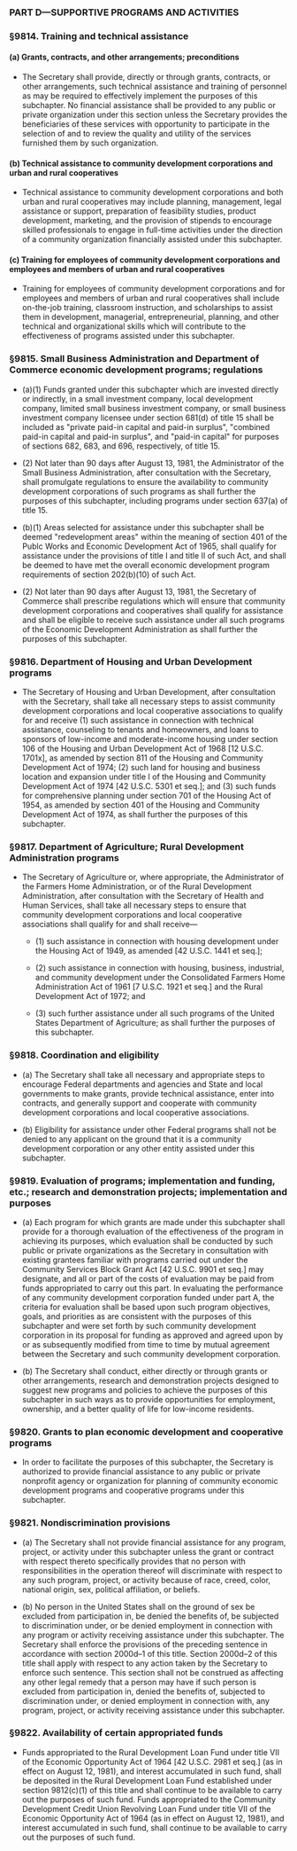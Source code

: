 ### PART D—SUPPORTIVE PROGRAMS AND ACTIVITIES

### §9814. Training and technical assistance
#### (a) Grants, contracts, and other arrangements; preconditions
* The Secretary shall provide, directly or through grants, contracts, or other arrangements, such technical assistance and training of personnel as may be required to effectively implement the purposes of this subchapter. No financial assistance shall be provided to any public or private organization under this section unless the Secretary provides the beneficiaries of these services with opportunity to participate in the selection of and to review the quality and utility of the services furnished them by such organization.

#### (b) Technical assistance to community development corporations and urban and rural cooperatives
* Technical assistance to community development corporations and both urban and rural cooperatives may include planning, management, legal assistance or support, preparation of feasibility studies, product development, marketing, and the provision of stipends to encourage skilled professionals to engage in full-time activities under the direction of a community organization financially assisted under this subchapter.

#### (c) Training for employees of community development corporations and employees and members of urban and rural cooperatives
* Training for employees of community development corporations and for employees and members of urban and rural cooperatives shall include on-the-job training, classroom instruction, and scholarships to assist them in development, managerial, entrepreneurial, planning, and other technical and organizational skills which will contribute to the effectiveness of programs assisted under this subchapter.

### §9815. Small Business Administration and Department of Commerce economic development programs; regulations
* (a)(1) Funds granted under this subchapter which are invested directly or indirectly, in a small investment company, local development company, limited small business investment company, or small business investment company licensee under section 681(d) of title 15 shall be included as "private paid-in capital and paid-in surplus", "combined paid-in capital and paid-in surplus", and "paid-in capital" for purposes of sections 682, 683, and 696, respectively, of title 15.

* (2) Not later than 90 days after August 13, 1981, the Administrator of the Small Business Administration, after consultation with the Secretary, shall promulgate regulations to ensure the availability to community development corporations of such programs as shall further the purposes of this subchapter, including programs under section 637(a) of title 15.

* (b)(1) Areas selected for assistance under this subchapter shall be deemed "redevelopment areas" within the meaning of section 401 of the Publc Works and Economic Development Act of 1965, shall qualify for assistance under the provisions of title I and title II of such Act, and shall be deemed to have met the overall economic development program requirements of section 202(b)(10) of such Act.

* (2) Not later than 90 days after August 13, 1981, the Secretary of Commerce shall prescribe regulations which will ensure that community development corporations and cooperatives shall qualify for assistance and shall be eligible to receive such assistance under all such programs of the Economic Development Administration as shall further the purposes of this subchapter.

### §9816. Department of Housing and Urban Development programs
* The Secretary of Housing and Urban Development, after consultation with the Secretary, shall take all necessary steps to assist community development corporations and local cooperative associations to qualify for and receive (1) such assistance in connection with technical assistance, counseling to tenants and homeowners, and loans to sponsors of low-income and moderate-income housing under section 106 of the Housing and Urban Development Act of 1968 [12 U.S.C. 1701x], as amended by section 811 of the Housing and Community Development Act of 1974; (2) such land for housing and business location and expansion under title I of the Housing and Community Development Act of 1974 [42 U.S.C. 5301 et seq.]; and (3) such funds for comprehensive planning under section 701 of the Housing Act of 1954, as amended by section 401 of the Housing and Community Development Act of 1974, as shall further the purposes of this subchapter.

### §9817. Department of Agriculture; Rural Development Administration programs
* The Secretary of Agriculture or, where appropriate, the Administrator of the Farmers Home Administration, or of the Rural Development Administration, after consultation with the Secretary of Health and Human Services, shall take all necessary steps to ensure that community development corporations and local cooperative associations shall qualify for and shall receive—

  * (1) such assistance in connection with housing development under the Housing Act of 1949, as amended [42 U.S.C. 1441 et seq.];

  * (2) such assistance in connection with housing, business, industrial, and community development under the Consolidated Farmers Home Administration Act of 1961 [7 U.S.C. 1921 et seq.] and the Rural Development Act of 1972; and

  * (3) such further assistance under all such programs of the United States Department of Agriculture; as shall further the purposes of this subchapter.

### §9818. Coordination and eligibility
* (a) The Secretary shall take all necessary and appropriate steps to encourage Federal departments and agencies and State and local governments to make grants, provide technical assistance, enter into contracts, and generally support and cooperate with community development corporations and local cooperative associations.

* (b) Eligibility for assistance under other Federal programs shall not be denied to any applicant on the ground that it is a community development corporation or any other entity assisted under this subchapter.

### §9819. Evaluation of programs; implementation and funding, etc.; research and demonstration projects; implementation and purposes
* (a) Each program for which grants are made under this subchapter shall provide for a thorough evaluation of the effectiveness of the program in achieving its purposes, which evaluation shall be conducted by such public or private organizations as the Secretary in consultation with existing grantees familiar with programs carried out under the Community Services Block Grant Act [42 U.S.C. 9901 et seq.] may designate, and all or part of the costs of evaluation may be paid from funds appropriated to carry out this part. In evaluating the performance of any community development corporation funded under part A, the criteria for evaluation shall be based upon such program objectives, goals, and priorities as are consistent with the purposes of this subchapter and were set forth by such community development corporation in its proposal for funding as approved and agreed upon by or as subsequently modified from time to time by mutual agreement between the Secretary and such community development corporation.

* (b) The Secretary shall conduct, either directly or through grants or other arrangements, research and demonstration projects designed to suggest new programs and policies to achieve the purposes of this subchapter in such ways as to provide opportunities for employment, ownership, and a better quality of life for low-income residents.

### §9820. Grants to plan economic development and cooperative programs
* In order to facilitate the purposes of this subchapter, the Secretary is authorized to provide financial assistance to any public or private nonprofit agency or organization for planning of community economic development programs and cooperative programs under this subchapter.

### §9821. Nondiscrimination provisions
* (a) The Secretary shall not provide financial assistance for any program, project, or activity under this subchapter unless the grant or contract with respect thereto specifically provides that no person with responsibilities in the operation thereof will discriminate with respect to any such program, project, or activity because of race, creed, color, national origin, sex, political affiliation, or beliefs.

* (b) No person in the United States shall on the ground of sex be excluded from participation in, be denied the benefits of, be subjected to discrimination under, or be denied employment in connection with any program or activity receiving assistance under this subchapter. The Secretary shall enforce the provisions of the preceding sentence in accordance with section 2000d–1 of this title. Section 2000d–2 of this title shall apply with respect to any action taken by the Secretary to enforce such sentence. This section shall not be construed as affecting any other legal remedy that a person may have if such person is excluded from participation in, denied the benefits of, subjected to discrimination under, or denied employment in connection with, any program, project, or activity receiving assistance under this subchapter.

### §9822. Availability of certain appropriated funds
* Funds appropriated to the Rural Development Loan Fund under title VII of the Economic Opportunity Act of 1964 [42 U.S.C. 2981 et seq.] (as in effect on August 12, 1981), and interest accumulated in such fund, shall be deposited in the Rural Development Loan Fund established under section 9812(c)(1) of this title and shall continue to be available to carry out the purposes of such fund. Funds appropriated to the Community Development Credit Union Revolving Loan Fund under title VII of the Economic Opportunity Act of 1964 (as in effect on August 12, 1981), and interest accumulated in such fund, shall continue to be available to carry out the purposes of such fund.